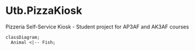 # Utb.PizzaKiosk
Pizzeria Self-Service Kiosk - Student project for AP3AF and AK3AF courses

```mermaid
classDiagram;
  Animal <|-- Fish;
```
